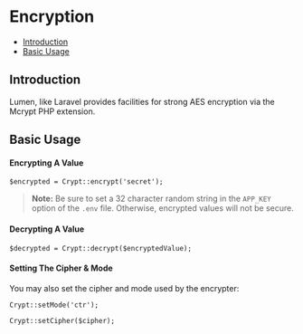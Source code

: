 # Encryption

- [Introduction](#introduction)
- [Basic Usage](#basic-usage)

<a name="introduction"></a>
## Introduction

Lumen, like Laravel provides facilities for strong AES encryption via the Mcrypt PHP extension.

<a name="basic-usage"></a>
## Basic Usage

#### Encrypting A Value

	$encrypted = Crypt::encrypt('secret');

> **Note:** Be sure to set a 32 character random string in the `APP_KEY` option of the `.env` file. Otherwise, encrypted values will not be secure.

#### Decrypting A Value

	$decrypted = Crypt::decrypt($encryptedValue);

#### Setting The Cipher & Mode

You may also set the cipher and mode used by the encrypter:

	Crypt::setMode('ctr');

	Crypt::setCipher($cipher);
